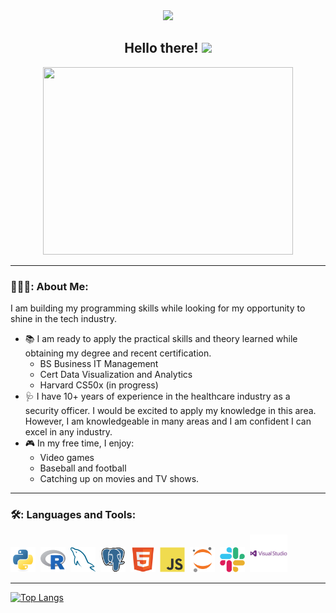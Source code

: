 <div id="header" align="center">
  <img src="https://media2.giphy.com/media/xTiIztXKREZGxTOUTe/giphy.gif?cid=ecf05e476g70xk7nks4e3m5uj1xab99k117exaudwgotrhjk&ep=v1_gifs_search&rid=giphy.gif&ct=g" width="400"/>
  <div id="greeting">
    <h2>
      Hello there!
      <img src="https://media.giphy.com/media/hvRJCLFzcasrR4ia7z/giphy.gif" width="30px"/>
    </h2>
  </div>
  <div align="center">
  <img src="https://media2.giphy.com/media/QTfX9Ejfra3ZmNxh6B/giphy.gif?cid=ecf05e4797ilkg39kf3sesrz4k3xk40pitlh8ntg4ddf0k3d&ep=v1_stickers_search&rid=giphy.gif&ct=s" width="400" height="300"/>
  </div>
</div>

---

### 🧑🏻‍💻: About Me:
I am building my programming skills while looking for my opportunity to shine in the tech industry.
- :books: I am ready to apply the practical skills and theory learned while obtaining my degree and recent certification.
    - BS Business IT Management
    - Cert Data Visualization and Analytics
    - Harvard CS50x (in progress)
- :stethoscope: I have 10+ years of experience in the healthcare industry as a security officer. I would be excited to apply my knowledge in this area. However, I am knowledgeable in many areas and I am confident I can excel in any industry.
- :video_game: In my free time, I enjoy:
    - Video games
    - Baseball and football
    - Catching up on movies and TV shows.

---

### 🛠️: Languages and Tools:
<div>
  <img src="https://github.com/devicons/devicon/blob/master/icons/python/python-original.svg" width="40" height="40"/>&nbsp;
  <img src="https://github.com/devicons/devicon/blob/master/icons/r/r-original.svg" width="40" height="40"/>&nbsp;
  <img src="https://github.com/devicons/devicon/blob/master/icons/mysql/mysql-original.svg" width="40" height="40"/>&nbsp;
  <img src="https://github.com/devicons/devicon/blob/master/icons/postgresql/postgresql-original.svg" width="40" height="40"/>&nbsp;
  <img src="https://github.com/devicons/devicon/blob/master/icons/html5/html5-original.svg" width="40" height="40"/>&nbsp;
  <img src="https://github.com/devicons/devicon/blob/master/icons/javascript/javascript-original.svg" width="40" height="40"/>&nbsp;
  <img src="https://github.com/devicons/devicon/blob/master/icons/jupyter/jupyter-original.svg" width="40" height="40"/>&nbsp;
  <img src="https://github.com/devicons/devicon/blob/master/icons/slack/slack-original.svg" width="40" height="40"/>&nbsp;
  <img src="https://github.com/devicons/devicon/blob/master/icons/visualstudio/visualstudio-plain-wordmark.svg" width="60" height="60"/>&nbsp;
</div>

---

[![Top Langs](https://github-readme-stats.vercel.app/api/top-langs/?username=two-suns&layout=compact&theme=vision-friendly-dark)](https://github.com/anuraghazra/github-readme-stats)
